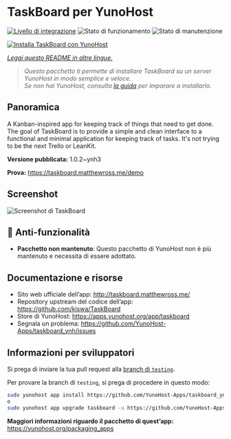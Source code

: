 <!--
N.B.: Questo README è stato automaticamente generato da <https://github.com/YunoHost/apps/tree/master/tools/readme_generator>
NON DEVE essere modificato manualmente.
-->

# TaskBoard per YunoHost

[![Livello di integrazione](https://dash.yunohost.org/integration/taskboard.svg)](https://dash.yunohost.org/appci/app/taskboard) ![Stato di funzionamento](https://ci-apps.yunohost.org/ci/badges/taskboard.status.svg) ![Stato di manutenzione](https://ci-apps.yunohost.org/ci/badges/taskboard.maintain.svg)

[![Installa TaskBoard con YunoHost](https://install-app.yunohost.org/install-with-yunohost.svg)](https://install-app.yunohost.org/?app=taskboard)

*[Leggi questo README in altre lingue.](./ALL_README.md)*

> *Questo pacchetto ti permette di installare TaskBoard su un server YunoHost in modo semplice e veloce.*  
> *Se non hai YunoHost, consulta [la guida](https://yunohost.org/install) per imparare a installarlo.*

## Panoramica

A Kanban-inspired app for keeping track of things that need to get done.
The goal of TaskBoard is to provide a simple and clean interface to a functional and minimal application for keeping track of tasks. It's not trying to be the next Trello or LeanKit.

**Versione pubblicata:** 1.0.2~ynh3

**Prova:** <https://taskboard.matthewross.me/demo>

## Screenshot

![Screenshot di TaskBoard](./doc/screenshots/screenshots.png)

## :red_circle: Anti-funzionalità

- **Pacchetto non mantenuto**: Questo pacchetto di YunoHost non è più mantenuto e necessita di essere adottato.

## Documentazione e risorse

- Sito web ufficiale dell’app: <http://taskboard.matthewross.me/>
- Repository upstream del codice dell’app: <https://github.com/kiswa/TaskBoard>
- Store di YunoHost: <https://apps.yunohost.org/app/taskboard>
- Segnala un problema: <https://github.com/YunoHost-Apps/taskboard_ynh/issues>

## Informazioni per sviluppatori

Si prega di inviare la tua pull request alla [branch di `testing`](https://github.com/YunoHost-Apps/taskboard_ynh/tree/testing).

Per provare la branch di `testing`, si prega di procedere in questo modo:

```bash
sudo yunohost app install https://github.com/YunoHost-Apps/taskboard_ynh/tree/testing --debug
o
sudo yunohost app upgrade taskboard -u https://github.com/YunoHost-Apps/taskboard_ynh/tree/testing --debug
```

**Maggiori informazioni riguardo il pacchetto di quest’app:** <https://yunohost.org/packaging_apps>

